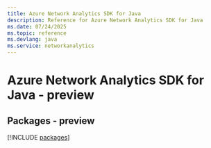 ```yaml
---
title: Azure Network Analytics SDK for Java
description: Reference for Azure Network Analytics SDK for Java
ms.date: 07/24/2025
ms.topic: reference
ms.devlang: java
ms.service: networkanalytics
---
```

# Azure Network Analytics SDK for Java - preview
## Packages - preview
[!INCLUDE [packages](network-analytics-index.md)]